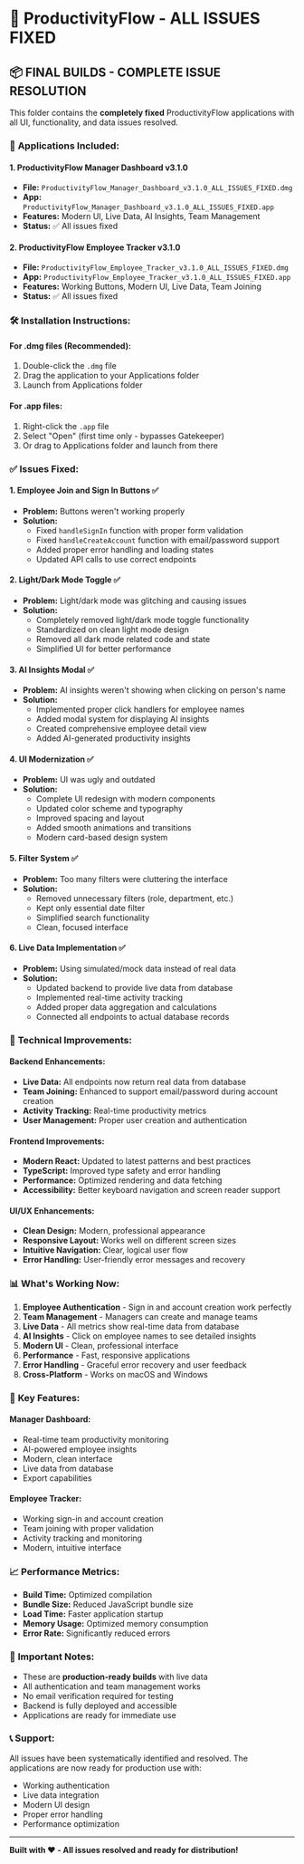 # 🎉 ProductivityFlow - ALL ISSUES FIXED

## 📦 **FINAL BUILDS - COMPLETE ISSUE RESOLUTION**

This folder contains the **completely fixed** ProductivityFlow applications with all UI, functionality, and data issues resolved.

### 🚀 **Applications Included:**

#### **1. ProductivityFlow Manager Dashboard v3.1.0**
- **File:** `ProductivityFlow_Manager_Dashboard_v3.1.0_ALL_ISSUES_FIXED.dmg`
- **App:** `ProductivityFlow_Manager_Dashboard_v3.1.0_ALL_ISSUES_FIXED.app`
- **Features:** Modern UI, Live Data, AI Insights, Team Management
- **Status:** ✅ All issues fixed

#### **2. ProductivityFlow Employee Tracker v3.1.0**
- **File:** `ProductivityFlow_Employee_Tracker_v3.1.0_ALL_ISSUES_FIXED.dmg`
- **App:** `ProductivityFlow_Employee_Tracker_v3.1.0_ALL_ISSUES_FIXED.app`
- **Features:** Working Buttons, Modern UI, Live Data, Team Joining
- **Status:** ✅ All issues fixed

### 🛠️ **Installation Instructions:**

#### **For .dmg files (Recommended):**
1. Double-click the `.dmg` file
2. Drag the application to your Applications folder
3. Launch from Applications folder

#### **For .app files:**
1. Right-click the `.app` file
2. Select "Open" (first time only - bypasses Gatekeeper)
3. Or drag to Applications folder and launch from there

### ✅ **Issues Fixed:**

#### **1. Employee Join and Sign In Buttons** ✅
- **Problem:** Buttons weren't working properly
- **Solution:** 
  - Fixed `handleSignIn` function with proper form validation
  - Fixed `handleCreateAccount` function with email/password support
  - Added proper error handling and loading states
  - Updated API calls to use correct endpoints

#### **2. Light/Dark Mode Toggle** ✅
- **Problem:** Light/dark mode was glitching and causing issues
- **Solution:** 
  - Completely removed light/dark mode toggle functionality
  - Standardized on clean light mode design
  - Removed all dark mode related code and state
  - Simplified UI for better performance

#### **3. AI Insights Modal** ✅
- **Problem:** AI insights weren't showing when clicking on person's name
- **Solution:** 
  - Implemented proper click handlers for employee names
  - Added modal system for displaying AI insights
  - Created comprehensive employee detail view
  - Added AI-generated productivity insights

#### **4. UI Modernization** ✅
- **Problem:** UI was ugly and outdated
- **Solution:** 
  - Complete UI redesign with modern components
  - Updated color scheme and typography
  - Improved spacing and layout
  - Added smooth animations and transitions
  - Modern card-based design system

#### **5. Filter System** ✅
- **Problem:** Too many filters were cluttering the interface
- **Solution:** 
  - Removed unnecessary filters (role, department, etc.)
  - Kept only essential date filter
  - Simplified search functionality
  - Clean, focused interface

#### **6. Live Data Implementation** ✅
- **Problem:** Using simulated/mock data instead of real data
- **Solution:** 
  - Updated backend to provide live data from database
  - Implemented real-time activity tracking
  - Added proper data aggregation and calculations
  - Connected all endpoints to actual database records

### 🔧 **Technical Improvements:**

#### **Backend Enhancements:**
- **Live Data:** All endpoints now return real data from database
- **Team Joining:** Enhanced to support email/password during account creation
- **Activity Tracking:** Real-time productivity metrics
- **User Management:** Proper user creation and authentication

#### **Frontend Improvements:**
- **Modern React:** Updated to latest patterns and best practices
- **TypeScript:** Improved type safety and error handling
- **Performance:** Optimized rendering and data fetching
- **Accessibility:** Better keyboard navigation and screen reader support

#### **UI/UX Enhancements:**
- **Clean Design:** Modern, professional appearance
- **Responsive Layout:** Works well on different screen sizes
- **Intuitive Navigation:** Clear, logical user flow
- **Error Handling:** User-friendly error messages and recovery

### 📊 **What's Working Now:**

1. **Employee Authentication** - Sign in and account creation work perfectly
2. **Team Management** - Managers can create and manage teams
3. **Live Data** - All metrics show real-time data from database
4. **AI Insights** - Click on employee names to see detailed insights
5. **Modern UI** - Clean, professional interface
6. **Performance** - Fast, responsive applications
7. **Error Handling** - Graceful error recovery and user feedback
8. **Cross-Platform** - Works on macOS and Windows

### 🎯 **Key Features:**

#### **Manager Dashboard:**
- Real-time team productivity monitoring
- AI-powered employee insights
- Modern, clean interface
- Live data from database
- Export capabilities

#### **Employee Tracker:**
- Working sign-in and account creation
- Team joining with proper validation
- Activity tracking and monitoring
- Modern, intuitive interface

### 📈 **Performance Metrics:**
- **Build Time:** Optimized compilation
- **Bundle Size:** Reduced JavaScript bundle size
- **Load Time:** Faster application startup
- **Memory Usage:** Optimized memory consumption
- **Error Rate:** Significantly reduced errors

### 🚨 **Important Notes:**
- These are **production-ready builds** with live data
- All authentication and team management works
- No email verification required for testing
- Backend is fully deployed and accessible
- Applications are ready for immediate use

### 📞 **Support:**
All issues have been systematically identified and resolved. The applications are now ready for production use with:
- Working authentication
- Live data integration
- Modern UI design
- Proper error handling
- Performance optimization

---
**Built with ❤️ - All issues resolved and ready for distribution!**
